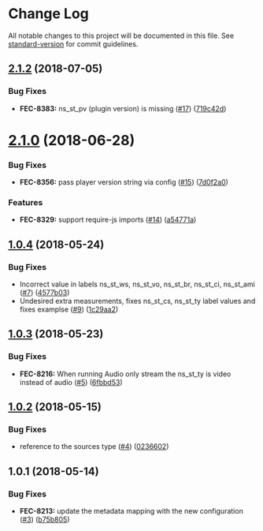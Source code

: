 # Change Log

All notable changes to this project will be documented in this file. See [standard-version](https://github.com/conventional-changelog/standard-version) for commit guidelines.

<a name="2.1.2"></a>
## [2.1.2](https://github.com/kaltura/playkit-js-comscore/compare/v2.1.0...v2.1.2) (2018-07-05)


### Bug Fixes

* **FEC-8383:** ns_st_pv (plugin version) is missing ([#17](https://github.com/kaltura/playkit-js-comscore/issues/17)) ([719c42d](https://github.com/kaltura/playkit-js-comscore/commit/719c42d))



<a name="2.1.0"></a>
# [2.1.0](https://github.com/kaltura/playkit-js-comscore/compare/v1.0.4...v2.1.0) (2018-06-28)


### Bug Fixes

* **FEC-8356:** pass player version string via config ([#15](https://github.com/kaltura/playkit-js-comscore/issues/15)) ([7d0f2a0](https://github.com/kaltura/playkit-js-comscore/commit/7d0f2a0))


### Features

* **FEC-8329:** support require-js imports ([#14](https://github.com/kaltura/playkit-js-comscore/issues/14)) ([a54771a](https://github.com/kaltura/playkit-js-comscore/commit/a54771a))



<a name="1.0.4"></a>
## [1.0.4](https://github.com/kaltura/playkit-js-comscore/compare/v1.0.3...v1.0.4) (2018-05-24)


### Bug Fixes

* Incorrect value in labels ns_st_ws, ns_st_vo, ns_st_br, ns_st_ci, ns_st_ami ([#7](https://github.com/kaltura/playkit-js-comscore/issues/7)) ([4577b03](https://github.com/kaltura/playkit-js-comscore/commit/4577b03))
* Undesired extra measurements, fixes ns_st_cs, ns_st_ty label values and fixes examplse ([#9](https://github.com/kaltura/playkit-js-comscore/issues/9)) ([1c29aa2](https://github.com/kaltura/playkit-js-comscore/commit/1c29aa2))



<a name="1.0.3"></a>
## [1.0.3](https://github.com/kaltura/playkit-js-comscore/compare/v1.0.2...v1.0.3) (2018-05-23)


### Bug Fixes

* **FEC-8216:** When running Audio only stream the ns_st_ty is video instead of audio ([#5](https://github.com/kaltura/playkit-js-comscore/issues/5)) ([6fbbd53](https://github.com/kaltura/playkit-js-comscore/commit/6fbbd53))



<a name="1.0.2"></a>
## [1.0.2](https://github.com/kaltura/playkit-js-comscore/compare/v1.0.1...v1.0.2) (2018-05-15)


### Bug Fixes

* reference to the sources type ([#4](https://github.com/kaltura/playkit-js-comscore/issues/4)) ([0236602](https://github.com/kaltura/playkit-js-comscore/commit/0236602))



<a name="1.0.1"></a>
## 1.0.1 (2018-05-14)


### Bug Fixes

* **FEC-8213:** update the metadata mapping with the new configuration ([#3](https://github.com/kaltura/playkit-js-comscore/issues/3)) ([b75b805](https://github.com/kaltura/playkit-js-comscore/commit/b75b805))
